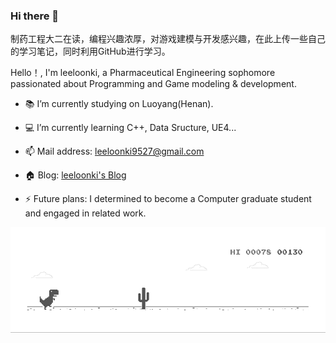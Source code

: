 ### Hi there 👋


制药工程大二在读，编程兴趣浓厚，对游戏建模与开发感兴趣，在此上传一些自己的学习笔记，同时利用GitHub进行学习。


Hello！, I'm leeloonki, a Pharmaceutical Engineering sophomore passionated about Programming and Game modeling & development.


- :books: I’m currently studying on Luoyang(Henan).

- :computer: I’m currently learning C++, Data Sructure, UE4...

- 📫 Mail address: [leeloonki9527@gmail.com](mailto:hugogomes02@gmail.com)

- 🏠 Blog: [leeloonki's Blog](https://leeloonki.xyz/)



- ⚡ Future plans: I determined to become a Computer graduate student and engaged in related work.

![小怪兽](https://github.com/leeloonki/leeloonki/blob/master/GIF/GIF.gif)
